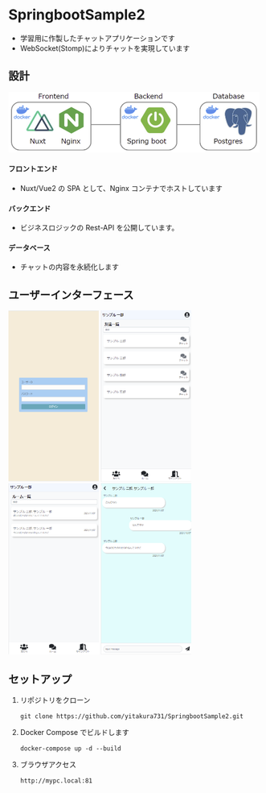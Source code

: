 # SpringbootSample2

- 学習用に作製したチャットアプリケーションです
- WebSocket(Stomp)によりチャットを実現しています

## 設計

<img src="Document/image/architect.png" height="120px" width="500px">

#### フロントエンド

- Nuxt/Vue2 の SPA として、Nginx コンテナでホストしています

#### バックエンド

- ビジネスロジックの Rest-API を公開しています。

#### データベース

- チャットの内容を永続化します

## ユーザーインターフェース

<div align="left">
  <img src="Document/image/login.png" height="340px" width="180px">
  <img src="Document/image/friend.png" height="340px" width="180px">
  <img src="Document/image/room.png" height="340px" width="180px">
  <img src="Document/image/chat.png" height="340px" width="180px">
</div>

## セットアップ

1. リポジトリをクローン

   ```
   git clone https://github.com/yitakura731/SpringbootSample2.git
   ```

1. Docker Compose でビルドします

   ```
   docker-compose up -d --build
   ```

1. ブラウザアクセス

   ```
   http://mypc.local:81
   ```
